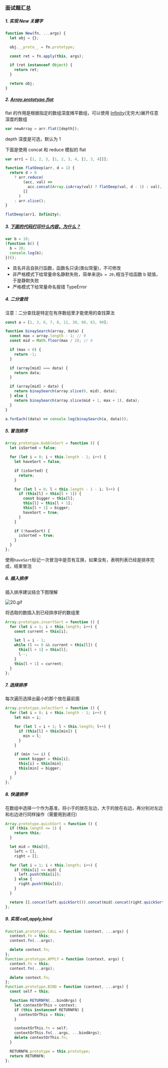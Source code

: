 ### 面试题汇总

##### 1. 实现 New 关键字

```javascript
function New(fn, ...args) {
  let obj = {};

  obj.__proto__ = fn.prototype;

  const ret = fn.apply(this, args);

  if (ret instanceof Object) {
    return ret;
  }

  return obj;
}
```

##### 2. [Array.prototype.flat](https://developer.mozilla.org/zh-CN/docs/Web/JavaScript/Reference/Global_Objects/Array/flat)

flat 的作用是根据指定的数组深度摊平数组，可以使用 [Infinity](https://developer.mozilla.org/zh-CN/docs/Web/JavaScript/Reference/Global_Objects/Infinity)(无穷大)展开任意深度的数组

```javascript
var newArray = arr.flat([depth]);
```

depth 深度是可选，默认为 1

下面是使用 concat 和 reduce 模拟的 flat

```javascript
var arr1 = [1, 2, 3, [1, 2, 3, 4, [2, 3, 4]]];

function flatDeep(arr, d = 1) {
  return d > 0
    ? arr.reduce(
        (acc, val) =>
          acc.concat(Array.isArray(val) ? flatDeep(val, d - 1) : val),
        []
      )
    : arr.slice();
}

flatDeep(arr1, Infinity);
```

##### 3. [下面的代码打印什么内容，为什么？](https://github.com/Advanced-Frontend/Daily-Interview-Question/issues/48)

```javascript
var b = 10;
(function b() {
  b = 20;
  console.log(b);
})();
```

- 具名并且自执行函数，函数名只读(类似常量)，不可修改
- 非严格模式下给常量命名静默失败，简单来说`b = 20;`相当于给函数 b 赋值，于是静默失败
- 严格模式下给常量命名报错 TypeError

<p></p>

##### 4. 二分查找

注意：二分查找是特定在有序数组里才能使用的查找算法

```javascript
const a = [1, 3, 6, 7, 8, 11, 30, 60, 63, 90];

function binaySearch(array, data) {
  const max = array.length - 1; // 9
  const mid = Math.floor(max / 2); // 4

  if (max < 0) {
    return -1;
  }

  if (array[mid] === data) {
    return data;
  }

  if (array[mid] > data) {
    return binaySearch(array.slice(0, mid), data);
  } else {
    return binaySearch(array.slice(mid + 1, max + 1), data);
  }
}

a.forEach((data) => console.log(binaySearch(a, data)));
```

##### 5. 冒泡排序

```javascript
Array.prototype.bubbleSort = function () {
  let isSorted = false;

  for (let i = 0; i < this.length - 1; i++) {
    let haveSort = false;

    if (isSorted) {
      return;
    }

    for (let l = 0; l < this.length - 1 - i; l++) {
      if (this[l] > this[l + 1]) {
        const bigger = this[l];
        this[l] = this[l + 1];
        this[l + 1] = bigger;
        haveSort = true;
      }
    }

    if (!haveSort) {
      isSorted = true;
    }
  }
};
```

使用`haveSort`标记一次冒泡中是否有互换，如果没有，表明列表已经是排序完成，结束冒泡

##### 6. 插入排序

插入排序建议结合下图理解

![20.gif](../static/20.gif)

将选取的数插入到已经排序好的数组里

```javascript
Array.prototype.insertSort = function () {
  for (let i = 1; i < this.length; i++) {
    const current = this[i];

    let l = i - 1;
    while (l >= 0 && current < this[l]) {
      this[l + 1] = this[l];
      l--;
    }
    this[l + 1] = current;
  }
};
```

##### 7. 选择排序

每次遍历选择出最小的那个放在最前面

```javascript
Array.prototype.selectSort = function () {
  for (let i = 0; i < this.length - 1; i++) {
    let min = i;

    for (let l = i + 1; l < this.length; l++) {
      if (this[l] < this[min]) {
        min = l;
      }
    }

    if (min !== i) {
      const bigger = this[i];
      this[i] = this[min];
      this[min] = bigger;
    }
  }
};
```

##### 8. 快速排序

在数组中选择一个作为基准，将小于的放在左边，大于的放在右边，再分别对左边和右边进行同样操作（需要用到递归）

```javascript
Array.prototype.quickSort = function () {
  if (this.length <= 1) {
    return this;
  }

  let mid = this[0],
    left = [],
    right = [];

  for (let i = 1; i < this.length; i++) {
    if (this[i] <= mid) {
      left.push(this[i]);
    } else {
      right.push(this[i]);
    }
  }

  return [].concat(left.quickSort()).concat(mid).concat(right.quickSort());
};
```

##### 9. 实现 call,apply,bind

```javascript
Function.prototype.CALL = function (context, ...args) {
  context.fn = this;
  context.fn(...args);

  delete context.fn;
};
Function.prototype.APPLY = function (context, args) {
  context.fn = this;
  context.fn(...args);

  delete context.fn;
};
Function.prototype.BIND = function (context, ...args) {
  const self = this;

  function RETURNFN(...bindArgs) {
    let contextOrThis = context;
    if (this instanceof RETURNFN) {
      contextOrThis = this;
    }

    contextOrThis.fn = self;
    contextOrThis.fn(...args, ...bindArgs);
    delete contextOrThis.fn;
  }

  RETURNFN.prototype = this.prototype;
  return RETURNFN;
};
```
